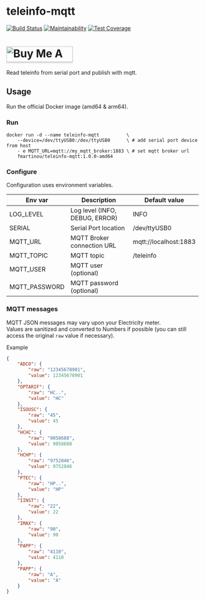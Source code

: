 # teleinfo-mqtt

  [![Build Status](https://travis-ci.org/fmartinou/teleinfo-mqtt.svg?branch=master)](https://travis-ci.org/fmartinou/teleinfo-mqtt)
  [![Maintainability](https://api.codeclimate.com/v1/badges/68abc62f1bd8a748273b/maintainability)](https://codeclimate.com/github/fmartinou/teleinfo-mqtt/maintainability)
  [![Test Coverage](https://api.codeclimate.com/v1/badges/68abc62f1bd8a748273b/test_coverage)](https://codeclimate.com/github/fmartinou/teleinfo-mqtt/test_coverage)
  
<a href="https://www.buymeacoffee.com/61rUNMm" target="_blank"><img src="https://www.buymeacoffee.com/assets/img/custom_images/orange_img.png" alt="Buy Me A Coffee" style="height: 41px !important;width: 174px !important;box-shadow: 0px 3px 2px 0px rgba(190, 190, 190, 0.5) !important;-webkit-box-shadow: 0px 3px 2px 0px rgba(190, 190, 190, 0.5) !important;" ></a>  
===========================================

Read teleinfo from serial port and publish with mqtt.

## Usage
Run the official Docker image (amd64 & arm64).

### Run
```
docker run -d --name teleinfo-mqtt          \
    --device=/dev/ttyUSB0:/dev/ttyUSB0      \ # add serial port device from host
    - e MQTT_URL=mqtt://my_mqtt_broker:1883 \ # set mqtt broker url
    fmartinou/teleinfo-mqtt:1.0.0-amd64
```

### Configure
Configuration uses environment variables.

| Env var       | Description                    | Default value          |
|---------------|--------------------------------|------------------------|
|LOG_LEVEL      | Log level (INFO, DEBUG, ERROR) | INFO                   |
|SERIAL         | Serial Port location           | /dev/ttyUSB0           |
|MQTT_URL       | MQTT Broker connection URL     | mqtt://localhost:1883  |
|MQTT_TOPIC     | MQTT topic                     | /teleinfo              |
|MQTT_USER      | MQTT user     (optional)       |                        |
|MQTT_PASSWORD  | MQTT password (optional)       |                        |

### MQTT messages
MQTT JSON messages may vary upon your Electricity meter.  
Values are sanitized and converted to Numbers if possible (you can still access the original `raw` value if necessary).

Example
```json
{
    "ADCO": {
        "raw": "12345678901",
        "value": 12345678901
    },
    "OPTARIF": {
        "raw": "HC..",
        "value": "HC"
    },
    "ISOUSC": {
        "raw": "45",
        "value": 45
    },
    "HCHC": {
        "raw": "9058688",
        "value": 9058688
    },
    "HCHP": {
        "raw": "9752846",
        "value": 9752846
    },
    "PTEC": {
        "raw": "HP..",
        "value": "HP"
    },
    "IINST": {
        "raw": "22",
        "value": 22
    },
    "IMAX": {
        "raw": "90",
        "value": 90
    },
    "PAPP": {
        "raw": "4110",
        "value": 4110
    },
    "PAPP": {
        "raw": "A",
        "value": "A"
    }
}
```

